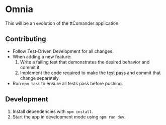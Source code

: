 # Omnia
This will be an evolution of the ttComander application

## Contributing

- Follow Test-Driven Development for all changes.
- When adding a new feature:
  1. Write a failing test that demonstrates the desired behavior and commit it.
  2. Implement the code required to make the test pass and commit that change separately.
- Run `npm test` to ensure all tests pass before pushing.

## Development

1. Install dependencies with `npm install`.
2. Start the app in development mode using `npm run dev`.
